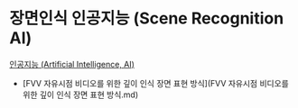 # 장면인식 인공지능 (Scene Recognition AI)
[인공지능 (Artificial Intelligence, AI)](../index.md)

- [FVV 자유시점 비디오를 위한 깊이 인식 장면 표현 방식](FVV 자유시점 비디오를 위한 깊이 인식 장면 표현 방식.md)
